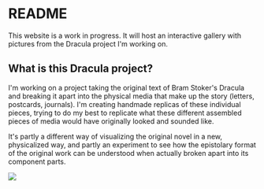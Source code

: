 # README

This website is a work in progress. It will host an interactive gallery with pictures from the Dracula project I'm working on. 

## What is this Dracula project? 
I'm working on a project taking the original text of Bram Stoker's Dracula and breaking it apart into the physical media that make up the story (letters, postcards, journals). I'm creating handmade replicas of these individual pieces, trying to do my best to replicate what these different assembled pieces of media would have originally looked and sounded like. 

It's partly a different way of visualizing the original novel in a new, physicalized way, and partly an experiment to see how the epistolary format of the original work can be understood when actually broken apart into its component parts. 

![](https://lh3.googleusercontent.com/fLzxCYzGGwOjL7RVEMmVd5ATod6PASLEsqrAx7ea6yxhVwS9AggPDX_ztVZuO9TZ4TLkEKE7QeBg-at_FSPCSMjgPLbLVfFrggDPnOaOSFMaOhLP0SgC1wwNTBMLsrpaed_6q0Kpdae4oEBY0DW7NM_shEZkIbtCaF34FHh8ieablI1lOv1JjumP9ckG-9uJZTVZRXsm6H4E_IHLTiYlndlwb_7g64fOqQHoRPcXoWqrr4Ei6RmDXJ32sNbmB7MkUHOVLRyej-Om2d3vTtNDT0682gkrXute_XwWF3DHsdLq7myuy89UHeLNPVwnB5kcnGhB7hiPal0TeRoo09LM5AbPbUtAATDjIkCS38UI34rSSuVgCgdqXJCN4rPtgdEZjzOCGo3vs2qhvC-OlAa_0eXsvT3jvlyvzmAVhmsTqO9PAuI1uEN8THZg-AauzOr6uN_bY1JIX79ximbukgzQph6cDlgHl8G4WipKkPFpvhMVu7d864TsdpG7bG2k-g8TlxhX_yisnDsNVoF5WlNZwZe3gRIoQBWX3zx7F1QPyB6lLqW3FW-I2Yq5FdHSYc6CFKNvVzd5VDxGcavRhrY3KLdN022X3heMz6ijio_eordk0g8i0ZlwzzpF55a96Mr08KuHEmED8N3j-1PhQnxA3WNhtQ=s800)
